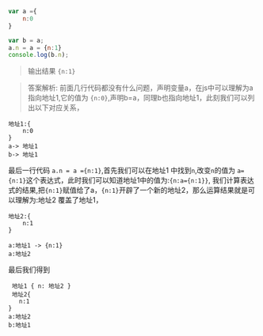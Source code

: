 ```js
var a ={
    n:0
}

var b = a;
a.n = a = {n:1}
console.log(b.n);

```
> 输出结果 `{n:1}`

> 答案解析: 
前面几行代码都没有什么问题，声明变量a，在js中可以理解为a指向地址1,它的值为 `{n:0}`,声明b=a，同理b也指向地址1，此刻我们可以列出以下对应关系，
```
地址1:{
    n:0
}
a-> 地址1
b-> 地址1
```
最后一行代码 `a.n = a ={n:1}`,首先我们可以在地址1 中找到`n`,改变`n`的值为 `a={n:1}`这个表达式，此时我们可以知道地址1中的值为:`{n:a={n:1}}`, 我们计算表达式的结果,把`{n:1}`赋值给了a，`{n:1}`开辟了一个新的地址2，那么运算结果就是可以理解为:地址2 覆盖了地址1，
```
地址2:{
    n:1
}

a:地址1 -> {n:1}
a:地址2

```
最后我们得到
```
 地址1 { n: 地址2 }
 地址2{
   n:1
}
a:地址2
b:地址1
```
